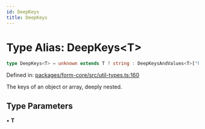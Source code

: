 ```yaml
---
id: DeepKeys
title: DeepKeys
---
```


<!-- DO NOT EDIT: this page is autogenerated from the type comments -->

# Type Alias: DeepKeys\<T\>

```ts
type DeepKeys<T> = unknown extends T ? string : DeepKeysAndValues<T>["key"];
```

Defined in: [packages/form-core/src/util-types.ts:160](https://github.com/TanStack/form/blob/main/packages/form-core/src/util-types.ts#L160)

The keys of an object or array, deeply nested.

## Type Parameters

• **T**
